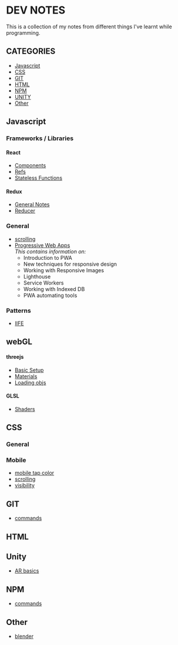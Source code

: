 # DEV NOTES
This is a collection of my notes from different things I've learnt while programming.

## CATEGORIES
- [Javascript](#javascript)
- [CSS](#css)
- [GIT](#git)
- [HTML](#html)
- [NPM](#npm)
- [UNITY](#unity)
- [Other](#other)


## Javascript

### Frameworks / Libraries
#### React
- [Components](js/frameworks-libraries/react/components.md)
- [Refs](js/frameworks-libraries/react/refs.md)
- [Stateless Functions](js/frameworks-libraries/react/stateless-functions.md)

#### Redux
- [General Notes](js/frameworks-libraries/redux/general-notes.md)
- [Reducer](js/frameworks-libraries/redux/reducer.md)

### General
- [scrolling](js/general/scrolling.md)
- [Progressive Web Apps](js/general/pwa.md)<br>
  *This contains information on:*
  - Introduction to PWA
  - New techniques for responsive design
  - Working with Responsive Images
  - Lighthouse
  - Service Workers
  - Working with Indexed DB
  - PWA automating tools

### Patterns
- [IIFE](js/patterns/iife.md)



## webGL
#### threejs
- [Basic Setup](webgl/threejs/basic-setup.md)
- [Materials](webgl/threejs/materials.md)
- [Loading objs](webgl/threejs/loaders/objloader.md)

#### GLSL
- [Shaders](webgl/shaders.md)

## CSS
### General

### Mobile
- [mobile tap color](css/mobile/mobile-tap-color.md)
- [scrolling](css/mobile/scrolling.md)
- [visibility](css/mobile/visibility.md)

## GIT
- [commands](git/commands.md)

## HTML

## Unity
- [AR basics](unity/AR/basics.md)


## NPM
- [commands](npm/commands.md)

## Other
- [blender](other/blender.md)
